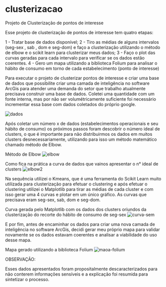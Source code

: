 # clusterizacao
Projeto de Clusterização de pontos de interesse

Esse projeto de clusterização de pontos de interesse tem quatro etapas:

1 - Tratar base de dados disponível;
2 - Tiro as médias de alguns intervalos (seg-sex , sab , dom e seg-dom) e faço a clusterização utilizando o método de elbow e o scikit learn para clusterizar meus dados;
3 - Faço o plot das curvas geradas para cada intervalo para verificar se os dados estão coerentes.
4 - Gero um mapa utilizando a biblioteca Folium para analisar o hábito de consumo em torno de cada estabelecimento (ponto de interesse)


Para executar o projeto de clusterizar pontos de interesse e criar uma base de dados que possibilite criar uma camada de inteligência no software ArcGis para atender uma demanda 
do setor que trabalho atualmente precisava construir uma base de dados. Coletei uma quantidade com um fonte interna, mas por não ser volumétricamente suficiente foi 
necessário incrementar essa base com dados coletados do próprio google.

![dados](https://user-images.githubusercontent.com/79414503/187421878-fa0428b1-8338-4e63-b293-367b76c15934.JPG)

Após coletar um número x de dados (estabelecimentos operacionais e seu hábito de consumo) os próximos passos foram descobrir o número ideal de clusters, o que é importante para 
não distribuirmos os dados em muitos clusters desnecessariamente, utilizando para isso um método matemático chamado método de Elbow.

Método de Elbow
![elbow](https://user-images.githubusercontent.com/79414503/187422218-5aa0be64-6938-446c-b27c-448cc3495dbf.JPG)

Como fica na prática a curva de dados que vainos apresentar o n° ideal de clusters
![elbow2](https://user-images.githubusercontent.com/79414503/187422726-50863c8b-e456-4570-b744-4d0104ae3cf2.JPG)

Na sequência utilizei o Kmeans, que é uma ferramenta do Scikit Learn muito utilizada para clusterização para efetuar o clustering e após efetuar o clustering utilizei o Matplotlib para tirar as médias de cada cluster e com isso gerar uma 4 curvas e plotar em um único gráfico. As curvas 
que precisava eram seg-sex, sab, dom e seg-dom.

Curva gerada pelo Matplotlib com os dados dos clusters oriundos da clusterização do recorte do hábito de consumo de seg-sex
![curva-sem](https://user-images.githubusercontent.com/79414503/187423043-c245e295-34b0-4904-97ef-6e6cf27575c3.JPG)

E por fim, antes de encaminhar os dados para criar uma nova camada de inteligência no software ArcGis, decidi gerar meu próprio mapa para validar novamente se os 
dados estavam coerentes e analisar a viabilidade do uso desse mapa.

Mapa gerado utilizando a biblioteca Folium
![maoa-folium](https://user-images.githubusercontent.com/79414503/187423694-86d5a05c-857b-4481-8587-ac8abc2cb252.JPG)


OBSERVAÇÃO:

Esses dados apresentados foram propositalmente descaracterizados para não conterem informações sensíveis e a explicação foi resumida para sintetizar o processo.
